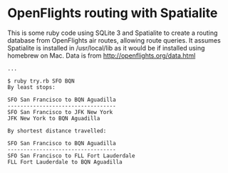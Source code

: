 OpenFlights routing with Spatialite
===================================

This is some ruby code using SQLite 3 and Spatialite to create a routing database from OpenFlights air routes, allowing route queries. It assumes Spatialite is installed in /usr/local/lib as it would be if installed using homebrew on Mac. Data is from http://openflights.org/data.html

```$ ruby load.rb
...

$ ruby try.rb SFO BQN
By least stops:

SFO San Francisco to BQN Aguadilla
----------------------------------
SFO San Francisco to JFK New York
JFK New York to BQN Aguadilla

By shortest distance travelled:

SFO San Francisco to BQN Aguadilla
----------------------------------
SFO San Francisco to FLL Fort Lauderdale
FLL Fort Lauderdale to BQN Aguadilla
```
